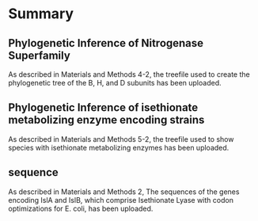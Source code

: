 # Summary  
## Phylogenetic Inference of Nitrogenase Superfamily  
As described in Materials and Methods 4-2, the treefile used to create the phylogenetic tree of the B, H, and D subunits has been uploaded.  

## Phylogenetic Inference of isethionate metabolizing enzyme encoding strains
  As described in Materials and Methods 5-2, the treefile used to show species with isethionate metabolizing enzymes has been uploaded.

## sequence
  As described in Materials and Methods 2, The sequences of the genes encoding IslA and IslB, which comprise Isethionate Lyase with codon optimizations for E. coli, has been uploaded.

